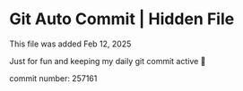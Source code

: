 # Git Auto Commit | Hidden File

This file was added Feb 12, 2025

Just for fun and keeping my daily git commit active 🤪

commit number: 257161
